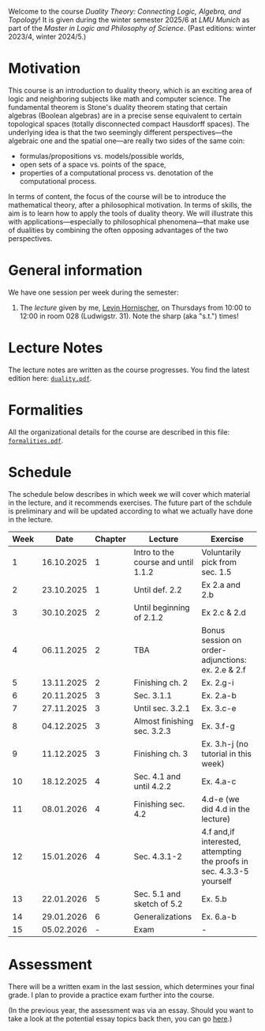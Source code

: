 Welcome to the course _Duality Theory: Connecting Logic, Algebra, and Topology_! It is given during the winter semester 2025/6 at _LMU Munich_ as part of the _Master in Logic and Philosophy of Science_. (Past editions: winter 2023/4, winter 2024/5.)


# Motivation 

This course is an introduction to duality theory, which is an exciting area of logic and neighboring subjects like math and computer science. The fundamental theorem is Stone's duality theorem stating that certain algebras (Boolean algebras) are in a precise sense equivalent to certain topological spaces (totally disconnected compact Hausdorff spaces). The underlying idea is that the two seemingly different perspectives—the algebraic one and the spatial one—are really two sides of the same coin:

* formulas/propositions vs. models/possible worlds,
* open sets of a space vs. points of the space,
* properties of a computational process vs. denotation of the computational process.

In terms of content, the focus of the course will be to introduce the mathematical theory, after a philosophical motivation. In terms of skills, the aim is to learn how to apply the tools of duality theory. We will illustrate this with applications—especially to philosophical phenomena—that make use of dualities by combining the often opposing advantages of the two perspectives.


# General information

We have one session per week during the semester:

1. The _lecture_ given by me, [Levin Hornischer](https://www.mcmp.philosophie.uni-muenchen.de/people/faculty/hornischer_levin/index.html), on Thursdays from 10:00 to 12:00 in room 028 (Ludwigstr. 31). Note the sharp (aka "s.t.") times!

# Lecture Notes

The lecture notes are written as the course progresses. You find the latest edition here: [`duality.pdf`](duality.pdf).


# Formalities

All the organizational details for the course are described in this file: [`formalities.pdf`](formalities.pdf).


# Schedule

The schedule below describes in which week we will cover which material in the lecture, and it recommends exercises. The future part of the schdule is preliminary and will be updated according to what we actually have done in the lecture.

     
Week | Date       | Chapter | Lecture | Exercise 
---  | ---        | ---     | ---     | --- 
 1   | 16.10.2025 | 1   | Intro to the course and until 1.1.2 | Voluntarily pick from sec. 1.5
 2   | 23.10.2025 | 1   | Until def. 2.2 | Ex 2.a and 2.b
 3   | 30.10.2025 | 2   | Until beginning of 2.1.2 | Ex 2.c & 2.d 
 4   | 06.11.2025 | 2   | TBA | Bonus session on order-adjunctions: ex. 2.e & 2.f
 5   | 13.11.2025 | 2   | Finishing ch. 2 | Ex. 2.g-i
 6   | 20.11.2025 | 3   | Sec. 3.1.1 | Ex. 2.a-b
 7   | 27.11.2025 | 3   | Until sec. 3.2.1 | Ex. 3.c-e
 8   | 04.12.2025 | 3   | Almost finishing sec. 3.2.3 | Ex. 3.f-g
 9   | 11.12.2025 | 3   | Finishing ch. 3 | Ex. 3.h-j (no tutorial in this week)
10   | 18.12.2025 | 4   | Sec. 4.1 and  until 4.2.2 | Ex. 4.a-c
11   | 08.01.2026 | 4   | Finishing sec. 4.2 | 4.d-e (we did 4.d in the lecture)
12   | 15.01.2026 | 4   | Sec. 4.3.1-2 | 4.f and,if interested, attempting the proofs in sec. 4.3.3-5 yourself
13   | 22.01.2026 | 5   | Sec. 5.1 and sketch of 5.2 | Ex. 5.b
14   | 29.01.2026 | 6   | Generalizations | Ex. 6.a-b
15   | 05.02.2026 | -   | Exam | -
               

# Assessment

There will be a written exam in the last session, which determines your final grade. I plan to provide a practice exam further into the course.

(In the previous year, the assessment was via an essay. Should you want to take a look at the potential essay topics back then, you can go [here](topics.md).)
